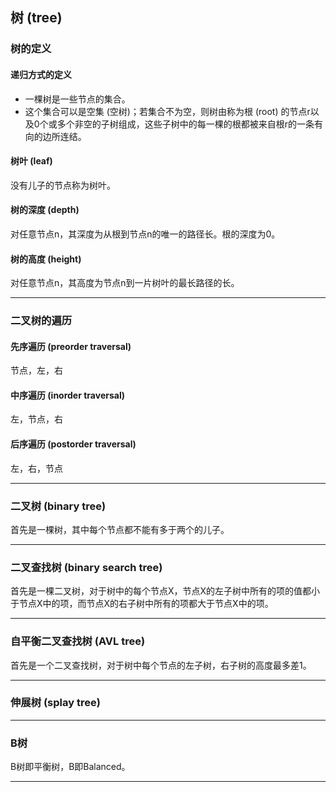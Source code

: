 ## 树 (tree)

### 树的定义
#### 递归方式的定义
* 一棵树是一些节点的集合。
* 这个集合可以是空集 (空树)；若集合不为空，则树由称为根 (root) 的节点r以及0个或多个非空的子树组成，这些子树中的每一棵的根都被来自根r的一条有向的边所连结。

#### 树叶 (leaf)
没有儿子的节点称为树叶。

#### 树的深度 (depth)
对任意节点n，其深度为从根到节点n的唯一的路径长。根的深度为0。

#### 树的高度 (height)
对任意节点n，其高度为节点n到一片树叶的最长路径的长。
***

### 二叉树的遍历
#### 先序遍历 (preorder traversal)
节点，左，右
#### 中序遍历 (inorder traversal)
左，节点，右
#### 后序遍历 (postorder traversal)
左，右，节点
***

### 二叉树 (binary tree)
首先是一棵树，其中每个节点都不能有多于两个的儿子。
***

### 二叉查找树 (binary search tree)
首先是一棵二叉树，对于树中的每个节点X，节点X的左子树中所有的项的值都小于节点X中的项，而节点X的右子树中所有的项都大于节点X中的项。
***

### 自平衡二叉查找树 (AVL tree)
首先是一个二叉查找树，对于树中每个节点的左子树，右子树的高度最多差1。
***

### 伸展树 (splay tree)
***

### B树
B树即平衡树，B即Balanced。
***
